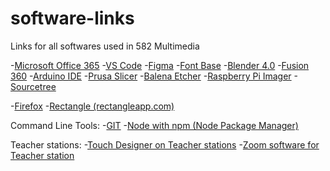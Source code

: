 # software-links

Links for all softwares used in 582 Multimedia

<!-- [Adobe with XD and Aero]() -->

-[Microsoft Office 365](https://www.microsoft.com/en-us/microsoft-365/download-office)
-[VS Code](https://code.visualstudio.com/)
-[Figma](https://www.figma.com/downloads/)
-[Font Base](https://fontba.se/)
-[Blender 4.0](https://www.blender.org/download/)
-[Fusion 360](https://www.autodesk.com/ca-en/products/fusion-360/)
-[Arduino IDE](https://www.arduino.cc/en/software)
-[Prusa Slicer](https://www.prusa3d.com/page/prusaslicer_424/)
-[Balena Etcher](https://etcher.balena.io/#download-etcher)
-[Raspberry Pi Imager](https://www.raspberrypi.com/software/)
-[Sourcetree](https://www.sourcetreeapp.com/)

-[Firefox](https://www.mozilla.org/en-CA/firefox/new/)
-[Rectangle (rectangleapp.com)](https://rectangleapp.com/)

Command Line Tools:
-[GIT](https://git-scm.com/)
-[Node with npm (Node Package Manager)](https://docs.npmjs.com/downloading-and-installing-node-js-and-npm)

Teacher stations:
-[Touch Designer on Teacher stations](https://derivative.ca/download)
-[Zoom software for Teacher station](https://zoom.us/download)
